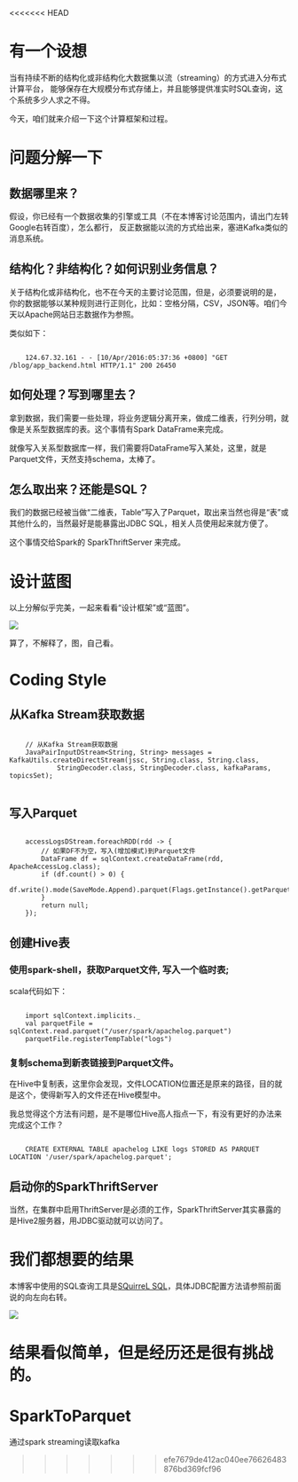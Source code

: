 <<<<<<< HEAD
# 有一个设想

当有持续不断的结构化或非结构化大数据集以流（streaming）的方式进入分布式计算平台，
能够保存在大规模分布式存储上，并且能够提供准实时SQL查询，这个系统多少人求之不得。

今天，咱们就来介绍一下这个计算框架和过程。


# 问题分解一下

## 数据哪里来？

假设，你已经有一个数据收集的引擎或工具（不在本博客讨论范围内，请出门左转Google右转百度），怎么都行，
反正数据能以流的方式给出来，塞进Kafka类似的消息系统。

## 结构化？非结构化？如何识别业务信息？

关于结构化或非结构化，也不在今天的主要讨论范围，但是，必须要说明的是，
你的数据能够以某种规则进行正则化，比如：空格分隔，CSV，JSON等。咱们今天以Apache网站日志数据作为参照。

类似如下：

```

	124.67.32.161 - - [10/Apr/2016:05:37:36 +0800] "GET /blog/app_backend.html HTTP/1.1" 200 26450
```

## 如何处理？写到哪里去？

拿到数据，我们需要一些处理，将业务逻辑分离开来，做成二维表，行列分明，就像是关系型数据库的表。这个事情有Spark DataFrame来完成。

就像写入关系型数据库一样，我们需要将DataFrame写入某处，这里，就是Parquet文件，天然支持schema，太棒了。

## 怎么取出来？还能是SQL？

我们的数据已经被当做“二维表，Table”写入了Parquet，取出来当然也得是“表”或其他什么的，当然最好是能暴露出JDBC SQL，相关人员使用起来就方便了。

这个事情交给Spark的 SparkThriftServer 来完成。

# 设计蓝图

以上分解似乎完美，一起来看看“设计框架”或“蓝图”。

![](https://blog.sectong.com/blog/spark_to_parquet/spark_to_parquet.jpeg)

算了，不解释了，图，自己看。

# Coding Style

## 从Kafka Stream获取数据
```

	// 从Kafka Stream获取数据
	JavaPairInputDStream<String, String> messages = KafkaUtils.createDirectStream(jssc, String.class, String.class,
			StringDecoder.class, StringDecoder.class, kafkaParams, topicsSet);


```

## 写入Parquet

```

	accessLogsDStream.foreachRDD(rdd -> {
		// 如果DF不为空，写入(增加模式)到Parquet文件
		DataFrame df = sqlContext.createDataFrame(rdd, ApacheAccessLog.class);
		if (df.count() > 0) {
			df.write().mode(SaveMode.Append).parquet(Flags.getInstance().getParquetFile());
		}
		return null;
	});

```

## 创建Hive表

### 使用spark-shell，获取Parquet文件, 写入一个临时表;

scala代码如下：

```

	import sqlContext.implicits._
	val parquetFile = sqlContext.read.parquet("/user/spark/apachelog.parquet")
	parquetFile.registerTempTable("logs")

```

### 复制schema到新表链接到Parquet文件。

在Hive中复制表，这里你会发现，文件LOCATION位置还是原来的路径，目的就是这个，使得新写入的文件还在Hive模型中。

我总觉得这个方法有问题，是不是哪位Hive高人指点一下，有没有更好的办法来完成这个工作？

```

	CREATE EXTERNAL TABLE apachelog LIKE logs STORED AS PARQUET LOCATION '/user/spark/apachelog.parquet';

```

## 启动你的SparkThriftServer

当然，在集群中启用ThriftServer是必须的工作，SparkThriftServer其实暴露的是Hive2服务器，用JDBC驱动就可以访问了。


# 我们都想要的结果

本博客中使用的SQL查询工具是[SQuirreL SQL](http://squirrel-sql.sourceforge.net)，具体JDBC配置方法请参照前面说的向左向右转。

![](https://blog.sectong.com/blog/spark_to_parquet/squirrel-sql.jpeg)

结果看似简单，但是经历还是很有挑战的。
=======
# SparkToParquet
通过spark streaming读取kafka
>>>>>>> efe7679de412ac040ee76626483876bd369fcf96
